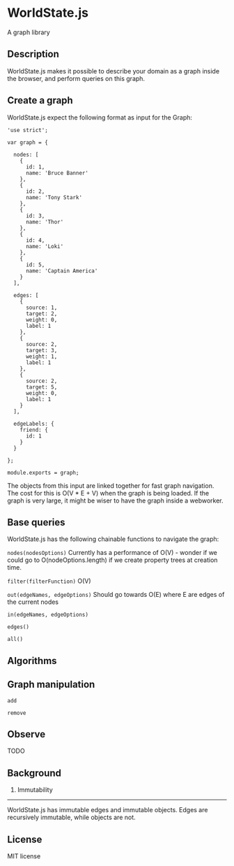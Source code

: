 WorldState.js
===
A graph library

Description
---
WorldState.js makes it possible to describe your domain as a graph inside the
browser, and perform queries on this graph.

Create a graph
---
WorldState.js expect the following format as input for the Graph:

```
'use strict';

var graph = {

  nodes: [
    {
      id: 1,
      name: 'Bruce Banner'
    },
    {
      id: 2,
      name: 'Tony Stark'
    },
    {
      id: 3,
      name: 'Thor'
    },
    {
      id: 4,
      name: 'Loki'
    },
    {
      id: 5,
      name: 'Captain America'
    }
  ],

  edges: [
    {
      source: 1,
      target: 2,
      weight: 0,
      label: 1
    },
    {
      source: 2,
      target: 3,
      weight: 1,
      label: 1
    },
    {
      source: 2,
      target: 5,
      weight: 0,
      label: 1
    }
  ],

  edgeLabels: {
    friend: {
      id: 1
    }
  }

};

module.exports = graph;

```

The objects from this input are linked together for fast graph navigation. The
cost for this is O(V * E + V) when the graph is being loaded. If the graph is
very large, it might be wiser to have the graph inside a webworker.

Base queries
---
WorldState.js has the following chainable functions to navigate the graph:

`nodes(nodesOptions)`
Currently has a performance of O(V) - wonder if we could go to
O(nodeOptions.length) if we create property trees at creation time.

`filter(filterFunction)` O(V)


`out(edgeNames, edgeOptions)`
Should go towards O(E) where E are edges of the current nodes

`in(edgeNames, edgeOptions)`

`edges()`

`all()`

Algorithms
---


Graph manipulation
---
`add`

`remove`

Observe
---
TODO

Background
---

1. Immutability
---
WorldState.js has immutable edges and immutable objects. Edges are recursively
immutable, while objects are not. 


License
---
MIT license
